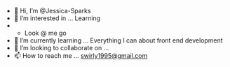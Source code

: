 - 👋 Hi, I’m @Jessica-Sparks
- 👀 I’m interested in ... Learning
- - Look @ me go
- 🌱 I’m currently learning ... Everything I can about front end development
- 💞️ I’m looking to collaborate on ...
- 📫 How to reach me ... swirly1995@gmail.com 

<!---
Jessica-Sparks/Jessica-Sparks is a ✨ special ✨ repository because its `README.md` (this file) appears on your GitHub profile.
You can click the Preview link to take a look at your changes.
--->
